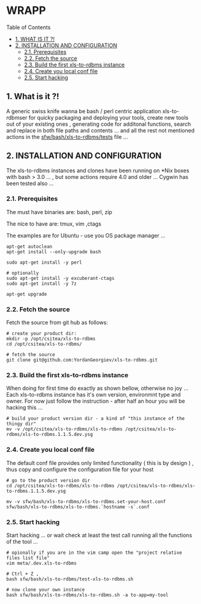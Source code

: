 #  WRAPP


Table of Contents

  * [1. WHAT IS IT ?!](#1-what-is-it-)
  * [2. INSTALLATION AND CONFIGURATION](#2-installation-and-configuration)
    * [2.1. Prerequisites](#21-prerequisites)
    * [2.2. Fetch the source](#22-fetch-the-source)
    * [2.3. Build the first xls-to-rdbms instance](#23-build-the-first-xls-to-rdbms-instance)
    * [2.4. Create you local conf file](#24-create-you-local-conf-file)
    * [2.5. Start hacking](#25-start-hacking)


    

## 1. What is it ?!
A generic swiss knife wanna be bash / perl centric application xls-to-rdbmser for quicky packaging and deploying your tools, create new tools out of your existing ones , generating code for additonal functions, search and replace in both file paths and contents ... and all the rest not mentioned actions in the [sfw/bash/xls-to-rdbms/tests](sfw/bash/xls-to-rdbms/tests/all-xls-to-rdbms-tests.lst) file ...

    

## 2. INSTALLATION AND CONFIGURATION
The xls-to-rdbms instances and clones have been running on *Nix boxes with bash &gt; 3.0 … , but some actions require 4.0 and older …
Cygwin has been tested also … 

    

### 2.1. Prerequisites
The must have binaries are:
 bash, perl, zip

The nice to have are:
 tmux, vim ,ctags

The examples are for Ubuntu - use you OS package manager …

    apt-get autoclean
    apt-get install --only-upgrade bash
    
    sudo apt-get install -y perl
    
    # optionally 
    sudo apt-get install -y excuberant-ctags
    sudo apt-get install -y 7z
    
    apt-get upgrade

### 2.2. Fetch the source
Fetch the source from git hub as follows:

    # create your product dir:
    mkdir -p /opt/csitea/xls-to-rdbms
    cd /opt/csitea/xls-to-rdbms/
    
    # fetch the source
    git clone git@github.com:YordanGeorgiev/xls-to-rdbms.git

### 2.3. Build the first xls-to-rdbms instance
When doing for first time do exactly as shown bellow, otherwise no joy ... 
Each xls-to-rdbms instance has it's own version, environmnt type and owner. For now just follow the instruction - after half an hour you will be hacking this … 

    
    # build your product version dir - a kind of "this instance of the thingy dir"
    mv -v /opt/csitea/xls-to-rdbms/xls-to-rdbms /opt/csitea/xls-to-rdbms/xls-to-rdbms.1.1.5.dev.ysg
    

### 2.4. Create you local conf file
The default conf file provides only limited functionality ( this is by design ) , thus copy and configure the configuration file for your host

    # go to the product version dir
    cd /opt/csitea/xls-to-rdbms/xls-to-rdbms /opt/csitea/xls-to-rdbms/xls-to-rdbms.1.1.5.dev.ysg
    
    mv -v sfw/bash/xls-to-rdbms/xls-to-rdbms.set-your-host.conf sfw/bash/xls-to-rdbms/xls-to-rdbms.`hostname -s`.conf

### 2.5. Start hacking
Start hacking … or wait check at least the test call running all the functions of the tool … 

    # opionally if you are in the vim camp open the "project relative files list file"
    vim meta/.dev.xls-to-rdbms
    
    # Ctrl + Z , 
    bash sfw/bash/xls-to-rdbms/test-xls-to-rdbms.sh 
    
    # now clone your own instance
    bash sfw/bash/xls-to-rdbms/xls-to-rdbms.sh -a to-app=my-tool

